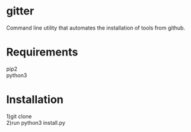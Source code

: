 # gitter
Command line utility that automates the installation of tools from github.

# Requirements
pip2<br/>
python3

# Installation
1)git clone </br>
2)run python3 install.py</br>
